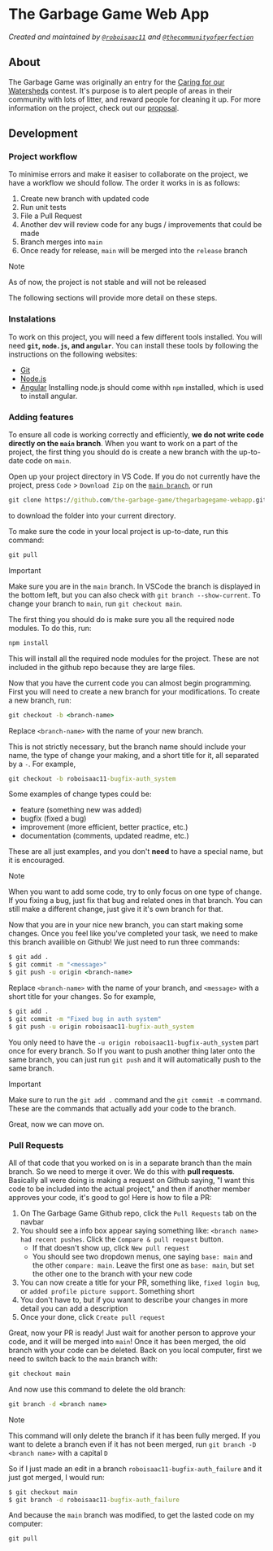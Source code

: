 # The Garbage Game Web App
*Created and maintained by [`@roboisaac11`](https://www.github.com/roboisaac11) and [`@thecommunityofperfection`](https://www.github.com/thecommunityofperfection)*

## About
The Garbage Game was originally an entry for the [Caring for our Watersheds](https://caringforourwatersheds.com/) contest. It's purpose is to alert people of areas in their community with lots of litter, and reward people for cleaning it up. For more information on the project, check out our [proposal](https://docs.google.com/document/d/1k0FpT4Au05AOyUyrp7CIQXZwANTp-ZvLDw6DBLETVSo/edit?usp=sharing).

## Development

### Project workflow
To minimise errors and make it easiser to collaborate on the project, we have a workflow we should follow. The order it works in is as follows:

1. Create new branch with updated code
2. Run unit tests
3. File a Pull Request
4. Another dev will review code for any bugs / improvements that could be made
5. Branch merges into `main`
6. Once ready for release, `main` will be merged into the `release` branch

> [!NOTE]
> As of now, the project is not stable and will not be released

The following sections will provide more detail on these steps.

### Instalations
To work on this project, you will need a few different tools installed. You will need **`git`, `node.js`, and `angular`**. You can install these tools by following the instructions on the following websites:
- [Git](https://git-scm.com/downloads)
- [Node.js](https://nodejs.org/en/download/)
- [Angular](https://angular.io/guide/setup-local)
Installing node.js should come withh `npm` installed, which is used to install angular.

### Adding features
To ensure all code is working correctly and efficiently, **we do not write code directly on the `main` branch**. When you want to work on a part of the project, the first thing you should do is create a new branch with the up-to-date code on `main`.

Open up your project directory in VS Code. If you do not currently have the project, press `Code` > `Download Zip` on the [`main branch`](https://github.com/the-garbage-game/thegarbagegame-webapp/tree/main), or run

```cmd
git clone https://github.com/the-garbage-game/thegarbagegame-webapp.git
```

to download the folder into your current directory.

To make sure the code in your local project is up-to-date, run this command:
```cmd
git pull
```

> [!IMPORTANT]
> Make sure you are in the `main` branch. In VSCode the branch is displayed in the bottom left, but you can also check with `git branch --show-current`. To change your branch to `main`, run `git checkout main`.

The first thing you should do is make sure you all the required node modules. To do this, run:

```cmd
npm install
```

This will install all the required node modules for the project. These are not included in the github repo because they are large files.

Now that you have the current code you can almost begin programming. First you will need to create a new branch for your modifications. To create a new branch, run:
```cmd
git checkout -b <branch-name>
```
Replace `<branch-name>` with the name of your new branch.

This is not strictly necessary, but the branch name should include your name, the type of change your making, and a short title for it, all separated by a `-`. For example,
```cmd
git checkout -b roboisaac11-bugfix-auth_system
```
Some examples of change types could be:
- feature (something new was added)
- bugfix (fixed a bug)
- improvement (more efficient, better practice, etc.)
- documentation (comments, updated readme, etc.)

These are all just examples, and you don't **need** to have a special name, but it is encouraged.

> [!NOTE]
> When you want to add some code, try to only focus on one type of change. If you fixing a bug, just fix that bug and related ones in that branch. You can still make a different change, just give it it's own branch for that.

Now that you are in your nice new branch, you can start making some changes. Once you feel like you've completed your task, we need to make this branch availible on Github! We just need to run three commands:

```cmd
$ git add .
$ git commit -m "<message>"
$ git push -u origin <branch-name>
```

Replace `<branch-name>` with the name of your branch, and `<message>` with a short title for your changes. So for example,

```cmd
$ git add .
$ git commit -m "Fixed bug in auth system"
$ git push -u origin roboisaac11-bugfix-auth_system
```

You only need to have the `-u origin roboisaac11-bugfix-auth_system` part once for every branch. So If you want to push another thing later onto the same branch, you can just run `git push` and it will automatically push to the same branch.

> [!IMPORTANT]
> Make sure to run the `git add .` command and the `git commit -m` command. These are the commands that actually add your code to the branch.

Great, now we can move on.

### Pull Requests
All of that code that you worked on is in a separate branch than the main branch. So we need to merge it over. We do this with **pull requests**. Basically all were doing is making a request on Github saying, "I want this code to be included into the actual project," and then if another member approves your code, it's good to go! Here is how to file a PR:

1. On The Garbage Game Github repo, click the `Pull Requests` tab on the navbar
2. You should see a info box appear saying something like: `<branch name> had recent pushes`. Click the `Compare & pull request` button.
   - If that doesn't show up, click `New pull request`
   - You should see two dropdown menus, one saying `base: main` and the other `compare: main`. Leave the first one as `base: main`, but set the other one to the branch with your new code
3. You can now create a title for your PR, something like, `fixed login bug`, or `added profile picture support`. Something short
4. You don't have to, but if you want to describe your changes in more detail you can add a description
5. Once your done, click `Create pull request`

Great, now your PR is ready! Just wait for another person to approve your code, and it will be merged into `main`! Once it has been merged, the old branch with your code can be deleted. Back on you local computer, first we need to switch back to the `main` branch with:

```cmd
git checkout main
```

And now use this command to delete the old branch:

```cmd
git branch -d <branch name>
```
> [!NOTE]
> This command will only delete the branch if it has been fully merged. If you want to delete a branch even if it has not been merged, run
> `git branch -D <branch name>` with a capital `D`

So if I just made an edit in a branch `roboisaac11-bugfix-auth_failure` and it just got merged, I would run:
```cmd
$ git checkout main
$ git branch -d roboisaac11-bugfix-auth_failure
```

And because the `main` branch was modified, to get the lasted code on my computer:
```cmd
git pull
```
